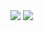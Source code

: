 <img src="https://komarev.com/ghpvc/?username=flacreset&color=0094ff">
<img src="https://github-readme-stats.vercel.app/api/top-langs/?username=flacreset&theme=&show_icons=true&title_color=0094ff&icon_color=vb2acf&text_color=ffffff&bg_color=0c0c0c&langs_count=4?exclude_repo=&layout=compact">

